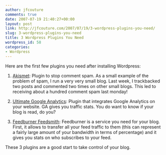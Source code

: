```yaml
---
author: jfcouture
comments: true
date: 2007-07-19 21:40:27+00:00
layout: post
link: http://jfcouture.com/2007/07/19/3-wordpress-plugins-you-need/
slug: 3-wordpress-plugins-you-need
title: 3 Wordpress Plugins You Need
wordpress_id: 58
categories:
- Wordpress
---
```


Here are the first few plugins you need after installing Wordpress:




	
  1. [Akismet](http://akismet.com/): Plugin to stop comment spam. As a small example of the problem of spam, I run a very very small blog. Last week, I trackbacked two posts and commented two times on other small blogs. This led to receiving about a hundred comment spam last monday!

	
  2. [Ultimate Google Analytics](http://www.oratransplant.nl/uga): Plugin that integrates Google Analytics on your website. GA gives you traffic stats. You do want to know if your blog is read, do you?

	
  3. [Feedburner Feedsmith](http://www.feedburner.com/fb/a/help/wordpress_quickstart): Feedburner is a service you need for your blog. First, it allows to transfer all your feed traffic to them (this can represent a fairly large amount of your bandwidth in terms of percentage) and it gives you stats on who subscribes to your feed.



These 3 plugins are a good start to take control of your blog.
